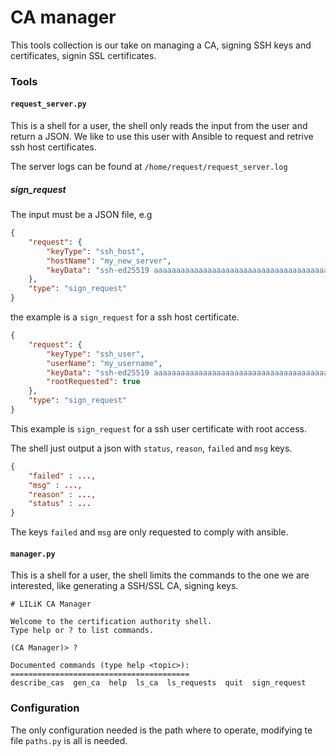 CA manager
==========

This tools collection is our take on managing a CA, signing SSH keys and certificates, signin SSL certificates.

### Tools

#### `request_server.py`

This is a shell for a user, the shell only reads the input from the user and return a JSON. We like to use this user with Ansible to request and retrive ssh host certificates.

The server logs can be found at `/home/request/request_server.log`

##### sign_request

The input must be a JSON file, e.g

```JSON
{
	"request": {
		"keyType": "ssh_host",
		"hostName": "my_new_server",
		"keyData": "ssh-ed25519 aaaaaaaaaaaaaaaaaaaaaaaaaaaaaaaaaaaaaaaaaaaaaaaaaaaaaaaaaaaaaaaaaaaa root@my_new_server"
	},
	"type": "sign_request"
}
```

the example is a `sign_request` for a ssh host certificate.

```JSON
{
	"request": {
		"keyType": "ssh_user",
		"userName": "my_username",
		"keyData": "ssh-ed25519 aaaaaaaaaaaaaaaaaaaaaaaaaaaaaaaaaaaaaaaaaaaaaaaaaaaaaaaaaaaaaaaaaaaa my_username@my_hostname",
		"rootRequested": true
	},
	"type": "sign_request"
}
```

This example is `sign_request` for a ssh user certificate with root access.

The shell just output a json with `status`, `reason`, `failed` and `msg` keys.

```JSON
{
	"failed" : ...,
	"msg" : ...,
	"reason" : ...,
	"status" : ...
}
```

The keys `failed` and `msg` are only requested to comply with ansible.

#### `manager.py`

This is a shell for a user, the shell limits the commands to the one we are interested, like generating a SSH/SSL CA, signing keys.

```
# LILiK CA Manager

Welcome to the certification authority shell.
Type help or ? to list commands.
	    
(CA Manager)> ?

Documented commands (type help <topic>):
========================================
describe_cas  gen_ca  help  ls_ca  ls_requests  quit  sign_request
```

### Configuration

The only configuration needed is the path where to operate, modifying te file `paths.py` is all is needed.
